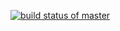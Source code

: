 [![build status of master](https://circleci.com/RK-ops/Triangle567.svg?branch=master)](https://circleci.com/RK-ops/Triangle567)

